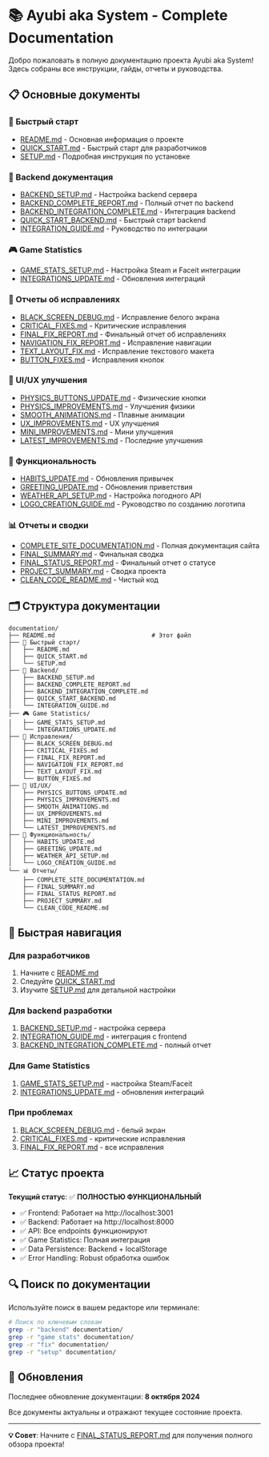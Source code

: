 # 📚 Ayubi aka System - Complete Documentation

Добро пожаловать в полную документацию проекта Ayubi aka System! Здесь собраны все инструкции, гайды, отчеты и руководства.

## 📋 Основные документы

### 🚀 Быстрый старт
- [README.md](./README.md) - Основная информация о проекте
- [QUICK_START.md](./QUICK_START.md) - Быстрый старт для разработчиков
- [SETUP.md](./SETUP.md) - Подробная инструкция по установке

### 🔧 Backend документация
- [BACKEND_SETUP.md](./BACKEND_SETUP.md) - Настройка backend сервера
- [BACKEND_COMPLETE_REPORT.md](./BACKEND_COMPLETE_REPORT.md) - Полный отчет по backend
- [BACKEND_INTEGRATION_COMPLETE.md](./BACKEND_INTEGRATION_COMPLETE.md) - Интеграция backend
- [QUICK_START_BACKEND.md](./QUICK_START_BACKEND.md) - Быстрый старт backend
- [INTEGRATION_GUIDE.md](./INTEGRATION_GUIDE.md) - Руководство по интеграции

### 🎮 Game Statistics
- [GAME_STATS_SETUP.md](./GAME_STATS_SETUP.md) - Настройка Steam и Faceit интеграции
- [INTEGRATIONS_UPDATE.md](./INTEGRATIONS_UPDATE.md) - Обновления интеграций

### 🐛 Отчеты об исправлениях
- [BLACK_SCREEN_DEBUG.md](./BLACK_SCREEN_DEBUG.md) - Исправление белого экрана
- [CRITICAL_FIXES.md](./CRITICAL_FIXES.md) - Критические исправления
- [FINAL_FIX_REPORT.md](./FINAL_FIX_REPORT.md) - Финальный отчет об исправлениях
- [NAVIGATION_FIX_REPORT.md](./NAVIGATION_FIX_REPORT.md) - Исправление навигации
- [TEXT_LAYOUT_FIX.md](./TEXT_LAYOUT_FIX.md) - Исправление текстового макета
- [BUTTON_FIXES.md](./BUTTON_FIXES.md) - Исправления кнопок

### 🎨 UI/UX улучшения
- [PHYSICS_BUTTONS_UPDATE.md](./PHYSICS_BUTTONS_UPDATE.md) - Физические кнопки
- [PHYSICS_IMPROVEMENTS.md](./PHYSICS_IMPROVEMENTS.md) - Улучшения физики
- [SMOOTH_ANIMATIONS.md](./SMOOTH_ANIMATIONS.md) - Плавные анимации
- [UX_IMPROVEMENTS.md](./UX_IMPROVEMENTS.md) - UX улучшения
- [MINI_IMPROVEMENTS.md](./MINI_IMPROVEMENTS.md) - Мини улучшения
- [LATEST_IMPROVEMENTS.md](./LATEST_IMPROVEMENTS.md) - Последние улучшения

### 🎯 Функциональность
- [HABITS_UPDATE.md](./HABITS_UPDATE.md) - Обновления привычек
- [GREETING_UPDATE.md](./GREETING_UPDATE.md) - Обновления приветствия
- [WEATHER_API_SETUP.md](./WEATHER_API_SETUP.md) - Настройка погодного API
- [LOGO_CREATION_GUIDE.md](./LOGO_CREATION_GUIDE.md) - Руководство по созданию логотипа

### 📊 Отчеты и сводки
- [COMPLETE_SITE_DOCUMENTATION.md](./COMPLETE_SITE_DOCUMENTATION.md) - Полная документация сайта
- [FINAL_SUMMARY.md](./FINAL_SUMMARY.md) - Финальная сводка
- [FINAL_STATUS_REPORT.md](./FINAL_STATUS_REPORT.md) - Финальный отчет о статусе
- [PROJECT_SUMMARY.md](./PROJECT_SUMMARY.md) - Сводка проекта
- [CLEAN_CODE_README.md](./CLEAN_CODE_README.md) - Чистый код

## 🗂️ Структура документации

```
documentation/
├── README.md                           # Этот файл
├── 🚀 Быстрый старт/
│   ├── README.md
│   ├── QUICK_START.md
│   └── SETUP.md
├── 🔧 Backend/
│   ├── BACKEND_SETUP.md
│   ├── BACKEND_COMPLETE_REPORT.md
│   ├── BACKEND_INTEGRATION_COMPLETE.md
│   ├── QUICK_START_BACKEND.md
│   └── INTEGRATION_GUIDE.md
├── 🎮 Game Statistics/
│   ├── GAME_STATS_SETUP.md
│   └── INTEGRATIONS_UPDATE.md
├── 🐛 Исправления/
│   ├── BLACK_SCREEN_DEBUG.md
│   ├── CRITICAL_FIXES.md
│   ├── FINAL_FIX_REPORT.md
│   ├── NAVIGATION_FIX_REPORT.md
│   ├── TEXT_LAYOUT_FIX.md
│   └── BUTTON_FIXES.md
├── 🎨 UI/UX/
│   ├── PHYSICS_BUTTONS_UPDATE.md
│   ├── PHYSICS_IMPROVEMENTS.md
│   ├── SMOOTH_ANIMATIONS.md
│   ├── UX_IMPROVEMENTS.md
│   ├── MINI_IMPROVEMENTS.md
│   └── LATEST_IMPROVEMENTS.md
├── 🎯 Функциональность/
│   ├── HABITS_UPDATE.md
│   ├── GREETING_UPDATE.md
│   ├── WEATHER_API_SETUP.md
│   └── LOGO_CREATION_GUIDE.md
└── 📊 Отчеты/
    ├── COMPLETE_SITE_DOCUMENTATION.md
    ├── FINAL_SUMMARY.md
    ├── FINAL_STATUS_REPORT.md
    ├── PROJECT_SUMMARY.md
    └── CLEAN_CODE_README.md
```

## 🎯 Быстрая навигация

### Для разработчиков
1. Начните с [README.md](./README.md)
2. Следуйте [QUICK_START.md](./QUICK_START.md)
3. Изучите [SETUP.md](./SETUP.md) для детальной настройки

### Для backend разработки
1. [BACKEND_SETUP.md](./BACKEND_SETUP.md) - настройка сервера
2. [INTEGRATION_GUIDE.md](./INTEGRATION_GUIDE.md) - интеграция с frontend
3. [BACKEND_INTEGRATION_COMPLETE.md](./BACKEND_INTEGRATION_COMPLETE.md) - полный отчет

### Для Game Statistics
1. [GAME_STATS_SETUP.md](./GAME_STATS_SETUP.md) - настройка Steam/Faceit
2. [INTEGRATIONS_UPDATE.md](./INTEGRATIONS_UPDATE.md) - обновления интеграций

### При проблемах
1. [BLACK_SCREEN_DEBUG.md](./BLACK_SCREEN_DEBUG.md) - белый экран
2. [CRITICAL_FIXES.md](./CRITICAL_FIXES.md) - критические исправления
3. [FINAL_FIX_REPORT.md](./FINAL_FIX_REPORT.md) - все исправления

## 📈 Статус проекта

**Текущий статус**: ✅ **ПОЛНОСТЬЮ ФУНКЦИОНАЛЬНЫЙ**

- ✅ Frontend: Работает на http://localhost:3001
- ✅ Backend: Работает на http://localhost:8000
- ✅ API: Все endpoints функционируют
- ✅ Game Statistics: Полная интеграция
- ✅ Data Persistence: Backend + localStorage
- ✅ Error Handling: Robust обработка ошибок

## 🔍 Поиск по документации

Используйте поиск в вашем редакторе или терминале:

```bash
# Поиск по ключевым словам
grep -r "backend" documentation/
grep -r "game stats" documentation/
grep -r "fix" documentation/
grep -r "setup" documentation/
```

## 📝 Обновления

Последнее обновление документации: **8 октября 2024**

Все документы актуальны и отражают текущее состояние проекта.

---

**💡 Совет**: Начните с [FINAL_STATUS_REPORT.md](./FINAL_STATUS_REPORT.md) для получения полного обзора проекта!